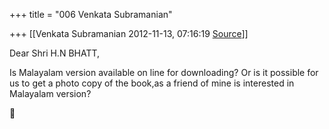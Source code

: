 +++
title = "006 Venkata Subramanian"

+++
[[Venkata Subramanian	2012-11-13, 07:16:19 [Source](https://groups.google.com/g/bvparishat/c/bxXcT0aa7YY)]]



Dear Shri H.N BHATT,  
  
Is Malayalam version available on line for downloading? Or is it possible for us to get a photo copy of the book,as a friend of mine is interested in Malayalam version?



